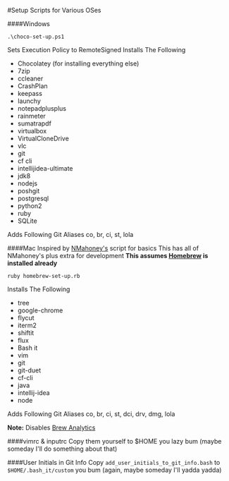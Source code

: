 #Setup Scripts for Various OSes

####Windows
```
.\choco-set-up.ps1
```
Sets Execution Policy to RemoteSigned
Installs The Following
- Chocolatey (for installing everything else)
- 7zip
- ccleaner
- CrashPlan
- keepass
- launchy
- notepadplusplus
- rainmeter
- sumatrapdf
- virtualbox
- VirtualCloneDrive
- vlc
- git
- cf cli
- intellijidea-ultimate
- jdk8
- nodejs
- poshgit
- postgresql
- python2
- ruby
- SQLite

Adds Following Git Aliases
co, br, ci, st, lola

####Mac
Inspired by [NMahoney's](https://github.com/nmahoney-pivotal/scripts) script for basics
This has all of NMahoney's plus extra for development
**This assumes [Homebrew](http://brew.sh) is installed already**
```
ruby homebrew-set-up.rb
```
Installs The Following
- tree
- google-chrome
- flycut
- iterm2
- shiftit
- flux
- Bash it
- vim
- git
- git-duet
- cf-cli
- java
- intellij-idea
- node

Adds Following Git Aliases
co, br, ci, st, dci, drv, dmg, lola

**Note:**  Disables [Brew Analytics](https://git.io/brew-analytics)

####vimrc & inputrc
Copy them yourself to $HOME you lazy bum (maybe someday I'll do something about that)

####User Initials in Git Info
Copy `add_user_initials_to_git_info.bash` to `$HOME/.bash_it/custom` you bum (again, maybe someday I'll yadda yadda)
